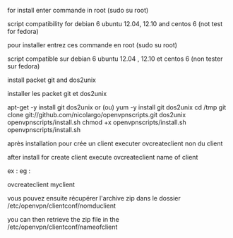for install enter commande in root (sudo su root)

script compatibility for debian 6  ubuntu 12.04, 12.10 and centos 6 (not test for fedora)

pour installer entrez ces commande en root (sudo su root)

script compatible sur debian 6 ubuntu 12.04 , 12.10 et centos 6 (non tester sur fedora)

install packet git and dos2unix

installer les packet git et dos2unix

apt-get -y install git dos2unix or (ou) yum -y install git dos2unix
cd /tmp
git clone git://github.com/nicolargo/openvpnscripts.git
dos2unix openvpnscripts/install.sh
chmod +x openvpnscripts/install.sh
openvpnscripts/install.sh

après installation pour crée un client executer ovcreateclient non du client

after install for create client execute ovcreateclient name of client

ex :
eg :

ovcreateclient myclient

vous pouvez ensuite récupérer l'archive zip dans le dossier /etc/openvpn/clientconf/nomduclient

you can then retrieve the zip file in the /etc/openvpn/clientconf/nameofclient